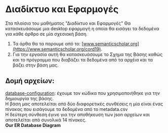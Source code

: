 # Διαδίκτυο και Εφαρμογές
Στα πλαίσια του μαθήματος "Διαδίκτυο και Εφαρμογές" Θα κατασκευάσουμε μια desktop εφαρμογή η οποία θα εισάγει τα δεδομένα για κάθε άρθρο σε μία σχεσιακή βάση. 
1. Τα άρθα θα τα παρουμε από το: [www.semanticscholar.org](https://www.semanticscholar.org/cord19). 
2. Για την εργασία αυτή θα κατασκευάσουμε το Σχημα της Βάσης καθώς και το πρόγραμμα που διαβάζει τα δεδομένα από τα αρχέια και τα βάζει στην βάση μας.

## Δομή αρχείων:
[database-configuration](https://github.com/elenisproject/internet-and-applications/tree/master/database-configuration):
έχουμε τον κώδικα που χρησιμοποιήθηκε για την δημιουργία της βάσης.<br />
Η βάση μας αποτελείται από δύο διαφορετικές συνθέσεις η μία είναι ένας πίνακας που εισάγουμε τα δεδομένα από το metadata.csv <br />
Η δεύτερη σύνθεση έγινε για την αποθήκευση των json αρχείων και αποτελείται από συνολικά 14 πίνακες. <br />
<b> Our ER Database Diagram <b> <br />
  
